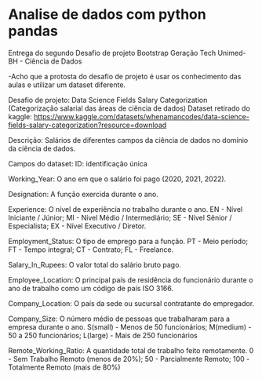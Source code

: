 # Analise de dados com python pandas
Entrega do  segundo Desafio de projeto Bootstrap  Geração Tech Unimed-BH - Ciência de Dados

-Acho que a protosta do desafio de projeto é usar os conhecimento das aulas  e utilizar um dataset diferente.

Desafio de projeto: Data Science Fields Salary Categorization (Categorização salarial das áreas de ciência de dados)
Dataset retirado do kaggle: https://www.kaggle.com/datasets/whenamancodes/data-science-fields-salary-categorization?resource=download

Descrição: Salários de diferentes campos da ciência de dados no domínio da ciência de dados.

Campos do dataset:
ID: identificação única

Working_Year:
O ano em que o salário foi pago (2020, 2021, 2022).

Designation:
A função exercida durante o ano.

Experience:
O nível de experiência no trabalho durante o ano. EN - Nível Iniciante / Júnior; MI - Nível Médio / Intermediário; SE - Nível Sênior / Especialista; EX - Nível Executivo / Diretor.

Employment_Status:
O tipo de emprego para a função. PT - Meio período; FT - Tempo integral; CT - Contrato; FL - Freelance.

Salary_In_Rupees:
O valor total do salário bruto pago.

Employee_Location:
O principal país de residência do funcionário durante o ano de trabalho como um código de país ISO 3166.

Company_Location:
O país da sede ou sucursal contratante do empregador.

Company_Size:
O número médio de pessoas que trabalharam para a empresa durante o ano. S(small) - Menos de 50 funcionários; M(medium) - 50 a 250 funcionários; L(large) - Mais de 250 funcionários

Remote_Working_Ratio:
A quantidade total de trabalho feito remotamente. 0 - Sem Trabalho Remoto (menos de 20%); 50 - Parcialmente Remoto; 100 -Totalmente Remoto (mais de 80%)
